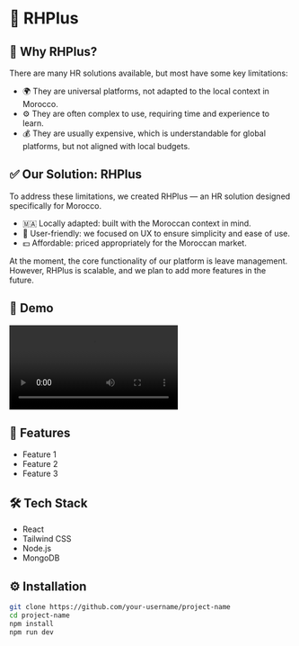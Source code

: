 # 🚀 RHPlus

## 🧩 Why RHPlus?
There are many HR solutions available, but most have some key limitations:
- 🌍 They are universal platforms, not adapted to the local context in Morocco.
- ⚙️ They are often complex to use, requiring time and experience to learn.
- 💰 They are usually expensive, which is understandable for global platforms, but not aligned with local budgets.

## ✅ Our Solution: RHPlus
To address these limitations, we created RHPlus — an HR solution designed specifically for Morocco.
- 🇲🇦 Locally adapted: built with the Moroccan context in mind.
- 🎯 User-friendly: we focused on UX to ensure simplicity and ease of use.
- 💵 Affordable: priced appropriately for the Moroccan market.

At the moment, the core functionality of our platform is leave management. However, RHPlus is scalable, and we plan to add more features in the future.
## 📸 Demo

![Demo video](./Docs/RHPlusForGitHub.mp4)

## 🔧 Features

- Feature 1
- Feature 2
- Feature 3

## 🛠️ Tech Stack

- React
- Tailwind CSS
- Node.js
- MongoDB

## ⚙️ Installation

```bash
git clone https://github.com/your-username/project-name
cd project-name
npm install
npm run dev
